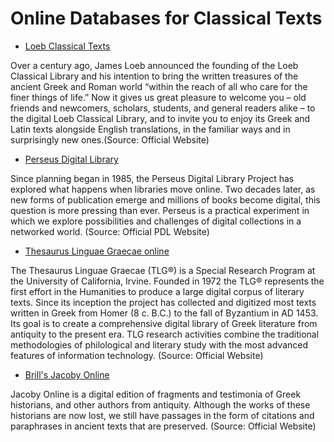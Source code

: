 # Online Databases for Classical Texts

* [Loeb Classical Texts](https://www.loebclassics.com/)


Over a century ago, James Loeb announced the founding of the Loeb Classical Library and his intention to bring the written treasures of the ancient Greek and Roman world “within the reach of all who care for the finer things of life.” Now it gives us great pleasure to welcome you – old friends and newcomers, scholars, students, and general readers alike – to the digital Loeb Classical Library, and to invite you to enjoy its Greek and Latin texts alongside English translations, in the familiar ways and in surprisingly new ones.(Source: Official Website)


* [Perseus Digital Library](http://www.perseus.tufts.edu/hopper/)


Since planning began in 1985, the Perseus Digital Library Project has explored what happens when libraries move online. Two decades later, as new forms of publication emerge and millions of books become digital, this question is more pressing than ever. Perseus is a practical experiment in which we explore possibilities and challenges of digital collections in a networked world. (Source: Official PDL Website)


* [Thesaurus Linguae Graecae online](https://stephanus.tlg.uci.edu/)


The Thesaurus Linguae Graecae (TLG®) is a Special Research Program at the University of California, Irvine. Founded in 1972 the TLG® represents the first effort in the Humanities to produce a large digital corpus of literary texts. Since its inception the project has collected and digitized most texts written in Greek from Homer (8 c. B.C.) to the fall of Byzantium in AD 1453. Its goal is to create a comprehensive digital library of Greek literature from antiquity to the present era. TLG research activities combine the traditional methodologies of philological and literary study with the most advanced features of information technology. (Source: Official Website)


* [Brill's Jacoby Online](https://brill.com/display/db/bnjo)


Jacoby Online is a digital edition of fragments and testimonia of Greek historians, and other authors from antiquity. Although the works of these historians are now lost, we still have passages in the form of citations and paraphrases in ancient texts that are preserved. (Source: Official Website)